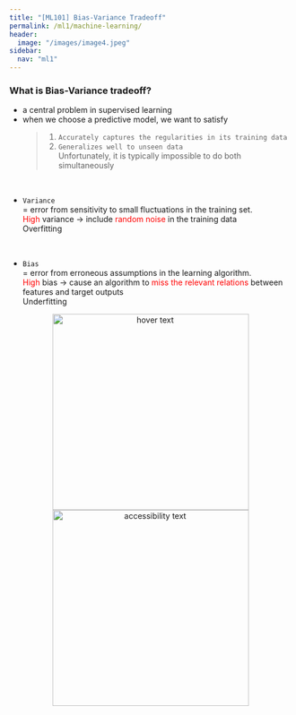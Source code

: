 ```yaml
---
title: "[ML101] Bias-Variance Tradeoff"
permalink: /ml1/machine-learning/
header:
  image: "/images/image4.jpeg"
sidebar:
  nav: "ml1"
---
```

### What is Bias-Variance tradeoff?

- a central problem in supervised learning
- when we choose a predictive model, we want to satisfy
    > 1. `Accurately captures the regularities in its training data`
    > 2. `Generalizes well to unseen data` <br>
    Unfortunately, it is typically impossible to do both simultaneously
<br>

- `Variance` <br>
= error from sensitivity to small fluctuations in the training set. <br>
<span style="color:red">High</span> variance -> include <span style="color:red">random noise</span> in the training data <br>
Overfitting
<br>

- `Bias` <br>
= error from erroneous assumptions in the learning algorithm. <br>
<span style="color:red">High</span> bias -> cause an algorithm to <span style="color:red">miss the relevant relations</span> between features and target outputs <br>
Underfitting


<p align="center">
  <img src="⁨images⁩/ml1/bias_varinace_image1.png⁩" width="350" title="hover text">
  <img src="your_relative_path_here_number_2_large_name" width="350" alt="accessibility text">
</p>
